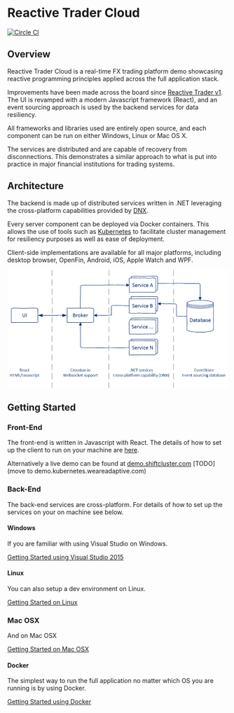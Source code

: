 # Reactive Trader Cloud

[![Circle CI](https://circleci.com/gh/AdaptiveConsulting/ReactiveTraderCloud.svg?style=svg&circle-token=801547883329d22e505634493b58b26fbb742e46)](https://circleci.com/gh/AdaptiveConsulting/ReactiveTraderCloud)

## Overview

Reactive Trader Cloud is a real-time FX trading platform demo showcasing reactive programming principles applied across the full application stack.

Improvements have been made across the board since [Reactive Trader v1](https://github.com/AdaptiveConsulting/ReactiveTrader). The UI is revamped with a modern Javascript framework (React), and an event sourcing approach is used by the backend services for data resiliency.

All frameworks and libraries used are entirely open source, and each component can be run on either Windows, Linux or Mac OS X.

The services are distributed and are capable of recovery from disconnections. This demonstrates a similar approach to what is put into practice in major financial institutions for trading systems.

## Architecture

The backend is made up of distributed services written in .NET leveraging the cross-platform capabilities provided by [DNX](https://github.com/aspnet/dnx).

Every server component can be deployed via Docker containers. This allows the use of tools such as [Kubernetes](http://kubernetes.io/) to facilitate cluster management for resiliency purposes as well as ease of deployment.

Client-side implementations are available for all major platforms, including desktop browser, OpenFin, Android, iOS, Apple Watch and WPF.

![Architecture Overview](/docs/ArchitectureOverview.png)

## Getting Started

### Front-End

The front-end is written in Javascript with React. The details of how to set up the client to run on your machine are [here](src/client/README.md).

Alternatively a live demo can be found at [demo.shiftcluster.com](http://demo.shiftcluster.com/) [TODO](move to demo.kubernetes.weareadaptive.com)

### Back-End

The back-end services are cross-platform. For details of how to set up the services on your on machine see below.

#### Windows

If you are familiar with using Visual Studio on Windows.

[Getting Started using Visual Studio 2015](/docs/vs-setup.md)

#### Linux

You can also setup a dev environment on Linux.

[Getting Started on Linux](/docs/linux-setup.md)

### Mac OSX

And on Mac OSX

[Getting Started on Mac OSX](/docs/macos-setup.md)

#### Docker

The simplest way to run the full application no matter which OS you are running is by using Docker.

[Getting Started using Docker](/docs/docker-setup.md)
